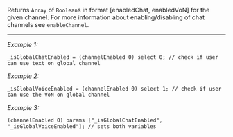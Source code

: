 Returns `Array` of `Boolean`s in format [enabledChat, enabledVoN] for the given channel. For more information about enabling/disabling of chat channels see `enableChannel`.


---
*Example 1:*
```sqf
_isGlobalChatEnabled = (channelEnabled 0) select 0; // check if user can use text on global channel
```

*Example 2:*
```sqf
_isGlobalVoiceEnabled = (channelEnabled 0) select 1; // check if user can use the VoN on global channel
```

*Example 3:*
```sqf
(channelEnabled 0) params ["_isGlobalChatEnabled", "_isGlobalVoiceEnabled"]; // sets both variables
```
